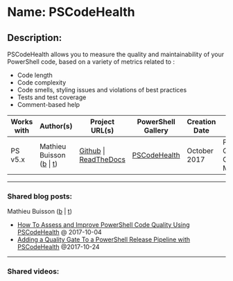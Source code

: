 # Name: PSCodeHealth

## Description:  

PSCodeHealth allows you to measure the quality and maintainability of your PowerShell code, based on a variety of metrics related to :  
  - Code length  
  - Code complexity  
  - Code smells, styling issues and violations of best practices  
  - Tests and test coverage  
  - Comment-based help    

| Works with | Author(s) | Project URL(s) | PowerShell Gallery | Creation Date | Tags |
|------------|-----------|----------------|--------------------|---------------|------|
| PS v5.x | Mathieu Buisson (<a href="https://mathieubuisson.github.io/" target="_blank">b</a> \| <a href="https://twitter.com/TheShellNut" target="_blank">t</a>) | [Github](https://github.com/MathieuBuisson/PSCodeHealth) \| [ReadTheDocs](http://pscodehealth.readthedocs.io/en/latest/) | [PSCodeHealth](https://www.powershellgallery.com/packages/PSCodeHealth/) | October 2017 | PowerShell, Quality, Code, Metrics |
____
### Shared blog posts:
Mathieu Buisson (<a href="https://mathieubuisson.github.io/" target="_blank">b</a> \| <a href="https://twitter.com/TheShellNut" target="_blank">t</a>)
- [How To Assess and Improve PowerShell Code Quality Using PSCodeHealth](https://mathieubuisson.github.io/powershell-code-quality-pscodehealth/) @ 2017-10-04  
- [Adding a Quality Gate To a PowerShell Release Pipeline with PSCodeHealth](https://mathieubuisson.github.io/pscodehealth-release-pipeline/) @2017-10-24
____
### Shared videos:  
